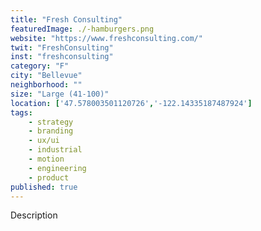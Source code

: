 ```yaml
---
title: "Fresh Consulting"
featuredImage: ./-hamburgers.png
website: "https://www.freshconsulting.com/"
twit: "FreshConsulting"
inst: "freshconsulting"
category: "F"
city: "Bellevue"
neighborhood: ""
size: "Large (41-100)"
location: ['47.578003501120726','-122.14335187487924']
tags:
    - strategy
    - branding
    - ux/ui
    - industrial
    - motion
    - engineering
    - product
published: true
---
```


Description
